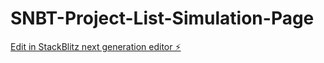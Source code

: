 # SNBT-Project-List-Simulation-Page

[Edit in StackBlitz next generation editor ⚡️](https://stackblitz.com/~/github.com/DerrickWijaya/SNBT-Project-List-Simulation-Page)